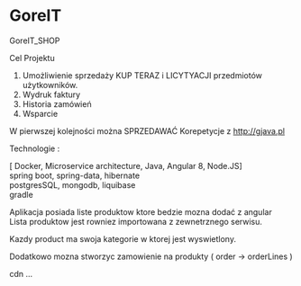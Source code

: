 # GoreIT

GoreIT_SHOP

Cel Projektu 

1) Umożliwienie sprzedaży KUP TERAZ i LICYTYACJI przedmiotów użytkowników.
2) Wydruk faktury
3) Historia zamówień
4) Wsparcie

W pierwszej kolejności można SPRZEDAWAĆ Korepetycje z http://gjava.pl

Technologie : 

[ Docker, Microservice architecture, Java, Angular 8, Node.JS] \
spring boot, spring-data, hibernate \
postgresSQL, mongodb, liquibase \
gradle

Aplikacja posiada liste produktow ktore bedzie mozna dodać z angular \
Lista produktow jest rowniez importowana z zewnetrznego serwisu. 

Kazdy product ma swoja kategorie w ktorej jest wyswietlony.

Dodatkowo mozna stworzyc zamowienie na produkty ( order -> orderLines )

cdn ...
